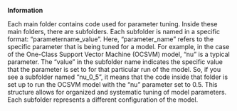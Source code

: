 **Information**

Each main folder contains code used for parameter tuning. Inside these main folders, there are subfolders. Each subfolder is named in a specific format: “parametername_value”. Here, “parameter_name” refers to the specific parameter that is being tuned for a model. For example, in the case of the One-Class Support Vector Machine (OCSVM) model, “nu” is a typical parameter. The “value” in the subfolder name indicates the specific value that the parameter is set to for that particular run of the model. So, if you see a subfolder named “nu_0_5”, it means that the code inside that folder is set up to run the OCSVM model with the “nu” parameter set to 0.5. This structure allows for organized and systematic tuning of model parameters. Each subfolder represents a different configuration of the model.
